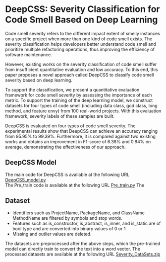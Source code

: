 # DeepCSS: Severity Classification for Code Smell Based on Deep Learning
Code smell severity refers to the different impact extent of smelly instances on a specific project when more than one kind of code smell exists. The severity classification helps developers better understand code smell and prioritize multiple refactoring operations, thus improving the efficiency of software maintenance. <be>

However, existing works on the severity classification of code smell suffer from insufficient quantitative evaluation and low accuracy. To this end, this paper proposes a novel approach called DeepCSS to classify code smell severity based on deep learning.<be>

To support the classification, we present a quantitative evaluation framework for code smell severity by assessing the importance of each metric. To support the training of the deep learning model, we construct datasets for four types of code smell (including data class, god class, long method, and feature envy) from 100 real-world projects. With this evaluation framework, severity labels of these samples are built.<be>

DeepCSS is evaluated on four types of code smell severity. The experimental results show that DeepCSS can achieve an accuracy ranging from 95.95\% to 99.39\%. Furthermore, it is compared against two existing works and obtains an improvement in F1-score of 6.38\% and 0.84\% on average, demonstrating the effectiveness of our approach.
## DeepCSS Model
The main code for DeepCSS is available at the following URL [DeepCSS_model.py](https://github.com/AAAAaBae/DeepCSS/blob/main/DeepCSS_model.py) <br>
The Pre_train code is available at the following URL [Pre_train.py](https://github.com/AAAAaBae/DeepCSS/blob/main/Pre_train.py) <be>
The 
## Dataset
* Identifiers such as ProjectName, PackageName, and ClassName MethodName are filtered by symbols and stop words.
* Features such as is_constructor, is_abstract, is_inner, and is_static are of bool type and are converted into binary values of 0 or 1.
* Missing and outlier values are deleted. <br>

The datasets are preprocessed after the above steps, which the pre-trained model can directly train to convert the text into a word vector. The processed datasets are available at the following URL [Severity_DataSets.zip](https://github.com/AAAAaBae/DeepCSS/blob/main/Severity_DataSets.zip)
